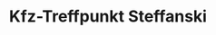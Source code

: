 ---
title: "Kfz-Treffpunkt Steffanski"
url: /duderstadt/kfz-treffpunkt-steffanski/
shop: Autowerkstatt
---